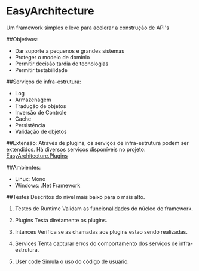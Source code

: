 EasyArchitecture
================

Um framework simples e leve para acelerar a construção de API's

##Objetivos:
* Dar suporte a pequenos e grandes sistemas
* Proteger o modelo de domínio
* Permitir decisão tardia de tecnologias
* Permitir testabilidade

##Serviços de infra-estrutura:
* Log
* Armazenagem
* Tradução de objetos
* Inversão de Controle
* Cache
* Persistência
* Validação de objetos

##Extensão:
	Através de plugins, os serviços de infra-estrutura podem ser extendidos.
	Há diversos serviços disponíveis no projeto: [EasyArchitecture.Plugins](https://github.com/henriquericcio/EasyArchitecture.Plugins)

##Ambientes:
* Linux: Mono 
* Windows: .Net Framework


##Testes
	Descritos do nível mais baixo para o mais alto.

1. Testes de Runtime
	Validam as funcionalidades do núcleo do framework.

1.  Plugins
	Testa diretamente os plugins.

1. Intances
	Verifica se as chamadas aos plugins estao sendo realizadas.

1. Services
	Tenta capturar erros do comportamento dos serviços de infra-estrutura.

1. User code
	Simula o uso do código de usuário.

